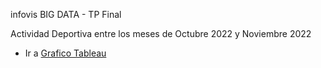 infovis BIG DATA - TP Final

Actividad Deportiva entre los meses de Octubre 2022 y Noviembre 2022

* Ir a [Grafico Tableau](https://leito1981.github.io/infovis/s1/Tableau.html)
